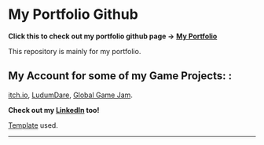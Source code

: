 # My Portfolio Github

**Click this to check out my portfolio github page ->** [**My Portfolio**](https://fjinn.github.io/)

This repository is mainly for my portfolio. 

## My Account for some of my Game Projects: :
[itch.io](https://pfjinn.itch.io/), [LudumDare](https://ldjam.com/users/phangfengjinn/games), [Global Game Jam](https://globalgamejam.org/users/fjinn).

**Check out my [LinkedIn](https://www.linkedin.com/in/fjinnphang/) too!**

[Template](https://github.com/evanca/quick-portfolio) used.





___




